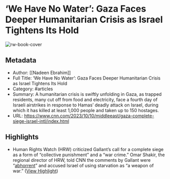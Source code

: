 # ‘We Have No Water’: Gaza Faces Deeper Humanitarian Crisis as Israel Tightens Its Hold

![rw-book-cover](https://media.cnn.com/api/v1/images/stellar/prod/231010113547-01-gaza-deteriorating-israel-strikes-1010.jpg?c=16x9&q=w_800,c_fill)

## Metadata
- Author: [[Nadeen Ebrahim]]
- Full Title: ‘We Have No Water’: Gaza Faces Deeper Humanitarian Crisis as Israel Tightens Its Hold
- Category: #articles
- Summary: A humanitarian crisis is swiftly unfolding in Gaza, as trapped residents, many cut off from food and electricity, face a fourth day of Israeli airstrikes in response to Hamas’ deadly attack on Israel, during which it has killed at least 1,000 people and taken up to 150 hostages.
- URL: https://www.cnn.com/2023/10/10/middleeast/gaza-complete-siege-israel-intl/index.html

## Highlights
- Human Rights Watch (HRW) criticized Gallant’s call for a complete siege as a form of “collective punishment” and a “war crime.”
  Omar Shakir, the regional director of HRW, told CNN the comments by Gallant were “[abhorrent](https://edition.cnn.com/middleeast/live-news/israel-hamas-gaza-attack-10-09-23/h_39bc5e9bfc45ca3e204da75c5744cdec)” and accused Israel of using starvation as “a weapon of war.” ([View Highlight](https://read.readwise.io/read/01hcfhqfhvv3qvp85x9br5m7fb))
